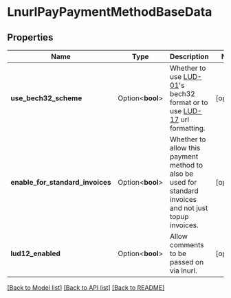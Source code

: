 # LnurlPayPaymentMethodBaseData

## Properties

Name | Type | Description | Notes
------------ | ------------- | ------------- | -------------
**use_bech32_scheme** | Option<**bool**> | Whether to use [LUD-01](https://github.com/fiatjaf/lnurl-rfc/blob/luds/01.md)'s bech32 format or to use [LUD-17](https://github.com/fiatjaf/lnurl-rfc/blob/luds/17.md) url formatting.  | [optional]
**enable_for_standard_invoices** | Option<**bool**> | Whether to allow this payment method to also be used for standard invoices and not just topup invoices. | [optional]
**lud12_enabled** | Option<**bool**> | Allow comments to be passed on via lnurl. | [optional]

[[Back to Model list]](../README.md#documentation-for-models) [[Back to API list]](../README.md#documentation-for-api-endpoints) [[Back to README]](../README.md)


